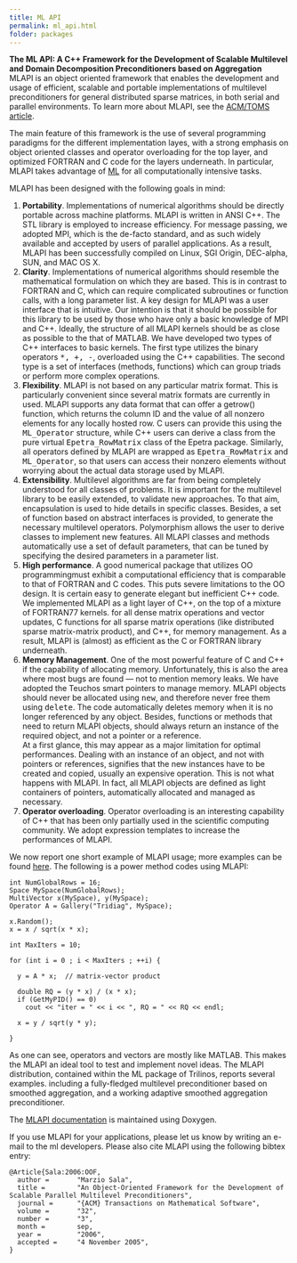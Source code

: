 ```yaml
---
title: ML API
permalink: ml_api.html
folder: packages
---
```


**The ML API: A C++ Framework for the Development of Scalable Multilevel and Domain Decomposition Preconditioners based on Aggregation**  
MLAPI is an object oriented framework that enables the development and usage of efficient, scalable and portable implementations of multilevel preconditioners for general distributed sparse matrices, in both serial and parallel environments. To learn more about MLAPI, see the [ACM/TOMS article](http://dx.doi.org/10.1145/1163641.1163643).

The main feature of this framework is the use of several programming paradigms for the different implementation layes, with a strong emphasis on object oriented classes and operator overloading for the top layer, and optimized FORTRAN and C code for the layers underneath. In particular, MLAPI takes advantage of [ML](http://trilinos.org/packages/ml/) for all computationally intensive tasks.

MLAPI has been designed with the following goals in mind:

1.  **Portability**. Implementations of numerical algorithms should be directly portable across machine platforms. MLAPI is written in ANSI C++. The STL library is employed to increase efficiency. For message passing, we adopted MPI, which is the de-facto standard, and as such widely available and accepted by users of parallel applications. As a result, MLAPI has been successfully compiled on Linux, SGI Origin, DEC-alpha, SUN, and MAC OS X.
2.  **Clarity**. Implementations of numerical algorithms should resemble the mathematical formulation on which they are based. This is in contrast to FORTRAN and C, which can require complicated subroutines or function calls, with a long parameter list. A key design for MLAPI was a user interface that is intuitive. Our intention is that it should be possible for this library to be used by those who have only a basic knowledge of MPI and C++. Ideally, the structure of all MLAPI kernels should be as close as possible to the that of MATLAB. We have developed two types of C++ interfaces to basic kernels. The first type utilizes the binary operators <tt>*, +, -</tt>, overloaded using the C++ capabilities. The second type is a set of interfaces (methods, functions) which can group triads or perform more complex operations.
3.  **Flexibility**. MLAPI is not based on any particular matrix format. This is particularly convenient since several matrix formats are currently in used. MLAPI supports any data format that can offer a getrow() function, which returns the column ID and the value of all nonzero elements for any locally hosted row. C users can provide this using the <tt>ML_Operator</tt> structure, while C++ users can derive a class from the pure virtual <tt>Epetra_RowMatrix</tt> class of the Epetra package. Similarly, all operators defined by MLAPI are wrapped as <tt>Epetra_RowMatrix</tt> and <tt>ML_Operator</tt>, so that users can access their nonzero elements without worrying about the actual data storage used by MLAPI.
4.  **Extensibility**. Multilevel algorithms are far from being completely understood for all classes of problems. It is important for the multilevel library to be easily extended, to validate new approaches. To that aim, encapsulation is used to hide details in specific classes. Besides, a set of function based on abstract interfaces is provided, to generate the necessary multilevel operators. Polymorphism allows the user to derive classes to implement new features. All MLAPI classes and methods automatically use a set of default parameters, that can be tuned by specifying the desired parameters in a parameter list.
5.  **High performance**. A good numerical package that utilizes OO programmingmust exhibit a computational efficiency that is comparable to that of FORTRAN and C codes. This puts severe limitations to the OO design. It is certain easy to generate elegant but inefficient C++ code. We implemented MLAPI as a light layer of C++, on the top of a mixture of FORTRAN77 kernels. for all dense matrix operations and vector updates, C functions for all sparse matrix operations (like distributed sparse matrix-matrix product), and C++, for memory management. As a result, MLAPI is (almost) as efficient as the C or FORTRAN library underneath.
6.  **Memory Management**. One of the most powerful feature of C and C++ if the capability of allocating memory. Unfortunately, this is also the area where most bugs are found — not to mention memory leaks. We have adopted the Teuchos smart pointers to manage memory. MLAPI objects should never be allocated using <tt>new</tt>, and therefore never free them using <tt>delete</tt>. The code automatically deletes memory when it is no longer referenced by any object. Besides, functions or methods that need to return MLAPI objects, should always return an instance of the required object, and not a pointer or a reference.  
    At a first glance, this may appear as a major limitation for optimal performances. Dealing with an instance of an object, and not with pointers or references, signifies that the new instances have to be created and copied, usually an expensive operation. This is not what happens with MLAPI. In fact, all MLAPI objects are defined as light containers of pointers, automatically allocated and managed as necessary.
7.  **Operator overloading**. Operator overloading is an interesting capability of C++ that has been only partially used in the scientific computing community. We adopt expression templates to increase the performances of MLAPI.

We now report one short example of MLAPI usage; more examples can be found [here](http://trilinos.sandia.gov/packages/docs/dev/packages/ml/doc/html/index.html). The following is a power method codes using MLAPI:
   
    int NumGlobalRows = 16;
    Space MySpace(NumGlobalRows);
    MultiVector x(MySpace), y(MySpace);
    Operator A = Gallery("Tridiag", MySpace);

    x.Random();
    x = x / sqrt(x * x);

    int MaxIters = 10;

    for (int i = 0 ; i < MaxIters ; ++i) {

      y = A * x;  // matrix-vector product

      double RQ = (y * x) / (x * x);
      if (GetMyPID() == 0)
        cout << "iter = " << i << ", RQ = " << RQ << endl;

      x = y / sqrt(y * y);

    }

As one can see, operators and vectors are mostly like MATLAB. This makes the MLAPI an ideal tool to test and implement novel ideas. The MLAPI distribution, contained within the ML package of Trilinos, reports several examples. including a fully-fledged multilevel preconditioner based on smoothed aggregation, and a working adaptive smoothed aggregation preconditioner.

The [MLAPI documentation](http://trilinos.sandia.gov/packages/docs/dev/packages/ml/doc/html/index.html) is maintained using Doxygen.

If you use MLAPI for your applications, please let us know by writing an e-mail to the ml developers. Please also cite MLAPI using the following bibtex entry:

    @Article{Sala:2006:OOF,
      author =       "Marzio Sala",
      title =        "An Object-Oriented Framework for the Development of Scalable Parallel Multilevel Preconditioners",
      journal =      "{ACM} Transactions on Mathematical Software",
      volume =       "32",
      number =       "3",
      month =        sep,
      year =         "2006",
      accepted =     "4 November 2005",
    }